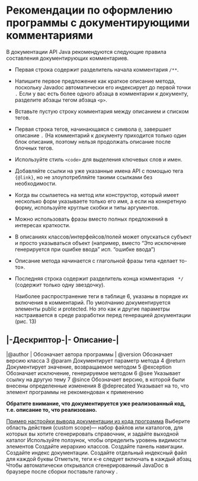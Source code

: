 # Рекомендации по оформлению программы с документирующими комментариями

В документации API Java рекомендуются следующие правила составления документирующих комментариев.

- Первая строка содержит разделитель начала комментария ``/**``.
- Напишите первое предложение как краткое описание метода, поскольку Javadoc автоматически его индексирует до первой точки ``.``
Если у вас есть более одного абзаца в комментарии к документу, разделите абзацы тегом абзаца ``<p>``.

- Вставьте пустую строку комментария между описанием и списком тегов.

- Первая строка тегов, начинающаяся с символа ``@``, завершает описание ``.`` (На комментарий к документу приходится только один блок описания, поэтому нельзя продолжать описание после блочных тегов.
- Используйте стиль ``<code>`` для выделения ключевых слов и имен.
- Добавляйте ссылки на уже указанные имена API  с помощью тега ``{@link}``, но не злоупотребляйте такими ссылками без необходимости.
- Когда вы ссылаетесь на метод или конструктор, который имеет несколько форм указываете только его имя, а если на конкретную форму, используйте круглые скобки и типы аргументов.
- Можно использовать фразы вместо полных предложений в интересах краткости.
- В описаниях классов/интерфейсов/полей может опускаться субъект и просто указываться объект (например, вместо “Это исключение генерируется при ошибке ввода” исп. “ошибке ввода”)
- Описание метода начинается с глагольной фразы типа «делает то-то».
- Последняя строка содержит разделитель конца комментария `` */`` (содержит только одну звездочку).

  Наиболее распространение теги в таблице 6, указаны в порядке их включения в комментарий. По умолчанию документируется элементы public и protected. Но это как и другие параметры настраивается в среде разработки перед генерацией документации (рис. 13)

|-Дескриптор-|-	Описание-|
---------------------------
|@author	| Обозначает автора программы
|	@version	Обозначает версию класса
3	@param	Документирует параметр метода
4	@return	Документирует значение, возвращаемое методом
5	@exception	Обозначает исключение, генерируемое методом
6	@see	Указывает ссылку на другую тему
7	@since	Обозначает версию, в которой были внесены определенные изменения
8	@deprecated	Указывает на то, что элемент программы не рекомендован к применению

__Обратите внимание, что документируется уже реализованный код, т.е. описание то, что реализовано.__

[Пример настройки вывода документации из кода программа]()
Выберите область действия  (custom scope)— набор файлов или каталогов, для которых вы хотите сгенерировать справочник, и задайте выходной каталог
Используйте ползунок, чтобы определить уровень видимости элементов
Создайте иерархию классов.
Создайте панель навигации.
Создайте индекс документации.
Создайте отдельный индексный файл для каждой буквы
Отметьте, теги к-е следует включать в каждый абзац
Чтобы автоматически открывался сгенерированный JavaDoc в браузере после сборки поставьте галочку .
